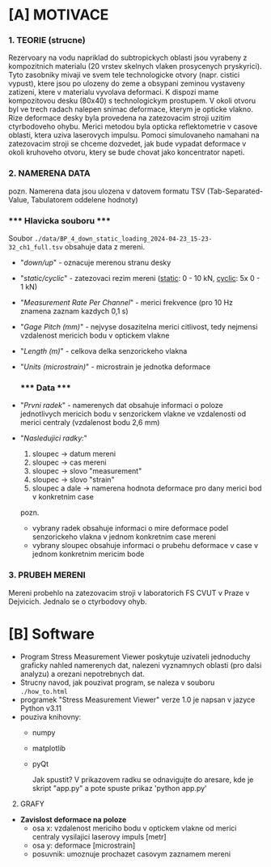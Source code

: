 # [A] MOTIVACE


### 1. TEORIE (strucne)
Rezervoary na vodu napriklad do subtropickych oblasti jsou vyrabeny z kompozitnich materialu (20 vrstev skelnych vlaken prosycenych pryskyrici). Tyto zasobniky mivaji ve svem tele technologicke otvory (napr. cistici vypust), ktere jsou po ulozeny do zeme a obsypani zeminou vystaveny zatizeni, ktere v materialu vyvolava deformaci.
K dispozi mame kompozitovou desku (80x40) s technologickym prostupem. V okoli otvoru byl ve trech radach nalepen snimac deformace, kterym je opticke vlakno.
Rize deformace desky byla provedena na zatezovacim stroji uzitim ctyrbodoveho ohybu. Merici metodou byla opticka reflektometrie v casove oblasti, ktera uziva laserovych impulsu.
Pomoci simulovaneho namahani na zatezovacim stroji se chceme dozvedet, jak bude vypadat deformace v okoli kruhoveho otvoru, ktery se bude chovat jako koncentrator napeti.

### 2. NAMERENA DATA
   pozn. Namerena data jsou ulozena v datovem formatu TSV (Tab-Separated-Value, Tabulatorem oddelene hodnoty)

   ### *** Hlavicka souboru ***
   Soubor `./data/BP_4_down_static_loading_2024-04-23_15-23-32_ch1_full.tsv` obsahuje data z mereni.
- "*down/up*" -  oznacuje merenou stranu desky
- "*static/cyclic*" - zatezovaci rezim mereni (<ins>static</ins>: 0 - 10 kN, <ins>cyclic</ins>: 5x 0 - 1 kN)
- "*Measurement Rate Per Channel*" - merici frekvence (pro 10 Hz znamena zaznam kazdych 0,1 s)
- "*Gage Pitch (mm)*" - nejvyse dosazitelna merici citlivost, tedy nejmensi vzdalenost mericich bodu v optickem vlakne
- "*Length (m)*" - celkova delka senzorickeho vlakna
- "*Units (microstrain)*" - microstrain je jednotka deformace

   ### *** Data ***
- "*Prvni radek*" - namerenych dat obsahuje informaci o poloze jednotlivych mericich bodu v senzorickem vlakne ve vzdalenosti od merici centraly (vzdalenost bodu 2,6 mm)

- "*Nasledujici radky:*"
   1. sloupec        -> datum mereni
   2. sloupec        -> cas mereni
   3. sloupec        -> slovo "measurement"
   4. sloupec        -> slovo "strain"
   5. sloupec a dale -> namerena hodnota deformace pro dany merici bod v konkretnim case  
  

    pozn.
    - vybrany radek obsahuje informaci o mire deformace podel senzorickeho vlakna v jednom konkretnim case mereni
    - vybrany sloupec obsahuje informaci o prubehu deformace v case v jednom konkretnim mericim bode


### 3. PRUBEH MERENI

Mereni probehlo na zatezovacim stroji v laboratorich FS CVUT v Praze v Dejvicich.
Jednalo se o ctyrbodovy ohyb.

# [B] Software
- Program Stress Measurement Viewer poskytuje uzivateli jednoduchy graficky nahled namerenych dat, nalezeni vyznamnych oblasti (pro dalsi analyzu) a orezani nepotrebnych dat.
- Strucny navod, jak pouzivat program, se naleza v souboru `./how_to.html`
- programek "Stress Measurement Viewer" verze 1.0 je napsan v jazyce Python v3.11
- pouziva knihovny:
  - numpy
  - matplotlib
  - pyQt


    Jak spustit? V prikazovem radku se odnavigujte do aresare, kde je skript "app.py" a pote spuste prikaz 'python app.py'
   

2. GRAFY
- **Zavislost deformace na poloze**
    - osa x: vzdalenost mericiho bodu v optickem vlakne od merici centraly vysilajici laserovy impuls [metr]
    - osa y: deformace [microstrain]
    - posuvnik: umoznuje prochazet casovym zaznamem mereni

